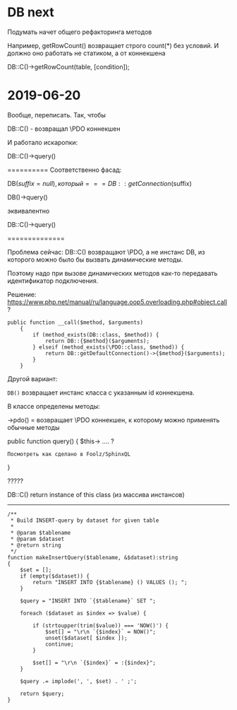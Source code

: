 # DB next

Подумать начет общего рефакторинга методов

Например, getRowCount() возвращает строго count(*) без условий. И должно оно 
работать не статиком, а от коннекшена

DB::C()->getRowCount(table, [condition]);

# 2019-06-20

Вообще, переписать. Так, чтобы 

DB::C() - возвращал \PDO коннекшен

И работало искаропки:

DB::C()->query()

==========
Соответственно фасад:

DB($suffix = null), который === DB::getConnection($suffix)

DB()->query()

эквивалентно

DB::C()->query()

==============

Проблема сейчас: DB::C() возвращают \PDO, а не инстанс DB, из которого 
можно было бы вызвать динамические методы.

Поэтому надо при вызове динамических методов как-то передавать
идентификатор подключения.



Решение: https://www.php.net/manual/ru/language.oop5.overloading.php#object.call ?
```
public function __call($method, $arguments)
    {
        if (method_exists(DB::class, $method)) {
            return DB::{$method}($arguments);
        } elseif (method_exists(\PDO::class, $method)) {
            return DB::getDefaultConnection()->{$method}($arguments);    
        }
    }
```

Другой вариант: 

`DB()` возвращает инстанс класса с указанным id коннекшена.

В классе определены методы:

->pdo() = возвращает \PDO коннекшен, к которому можно применять обычные методы 

public function query()
{
	$this-> .... ?
	
	Посмотреть как сделано в Foolz/SphinxQL
}

?????

DB::C() return instance of this class (из массива инстансов)

---
```
/**
 * Build INSERT-query by dataset for given table
 *
 * @param $tablename
 * @param $dataset
 * @return string
 */
function makeInsertQuery($tablename, &$dataset):string
{
    $set = [];
    if (empty($dataset)) {
        return "INSERT INTO {$tablename} () VALUES (); ";
    }

    $query = "INSERT INTO `{$tablename}` SET ";

    foreach ($dataset as $index => $value) {

        if (strtoupper(trim($value)) === 'NOW()') {
            $set[] = "\r\n `{$index}` = NOW()";
            unset($dataset[ $index ]);
            continue;
        }

        $set[] = "\r\n `{$index}` = :{$index}";
    }

    $query .= implode(', ', $set) . ' ;';

    return $query;
}


```















